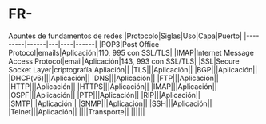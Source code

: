 # FR-
Apuntes de fundamentos de redes
|Protocolo|Siglas|Uso|Capa|Puerto|
|---------|------|---|----|------|
|POP3|Post Office Protocol|emails|Aplicación|110, 995 con SSL/TLS|
|IMAP|Internet Message Access Protocol|email|Aplicación|143, 993 con SSL/TLS|
|SSL|Secure Socket Layer|criptografía|Apliación||
|TLS|||Aplicación||
|BGP|||Aplicación||
|DHCP(v6)|||Aplicación||
|DNS|||Aplicación||
|FTP|||Aplicación||
|HTTP|||Aplicación||
|HTTPS|||Aplicación||
|IMAP|||Aplicación||
|OSPF|||Aplicación||
|PTP|||Aplicación||
|RIP|||Aplicación||
|SMTP|||Aplicación||
|SNMP|||Aplicación||
|SSH|||Aplicación||
|Telnet|||Aplicación||
||||Transporte||
||||||
